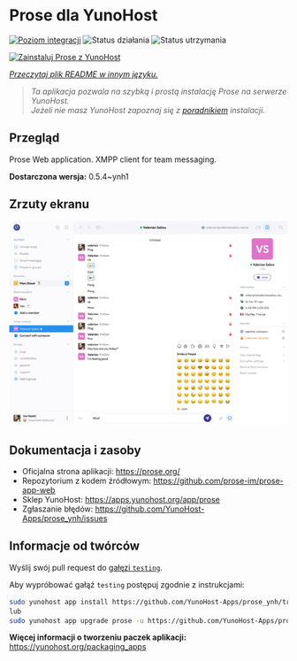 <!--
To README zostało automatycznie wygenerowane przez <https://github.com/YunoHost/apps/tree/master/tools/readme_generator>
Nie powinno być ono edytowane ręcznie.
-->

# Prose dla YunoHost

[![Poziom integracji](https://apps.yunohost.org/badge/integration/prose)](https://ci-apps.yunohost.org/ci/apps/prose/)
![Status działania](https://apps.yunohost.org/badge/state/prose)
![Status utrzymania](https://apps.yunohost.org/badge/maintained/prose)

[![Zainstaluj Prose z YunoHost](https://install-app.yunohost.org/install-with-yunohost.svg)](https://install-app.yunohost.org/?app=prose)

*[Przeczytaj plik README w innym języku.](./ALL_README.md)*

> *Ta aplikacja pozwala na szybką i prostą instalację Prose na serwerze YunoHost.*  
> *Jeżeli nie masz YunoHost zapoznaj się z [poradnikiem](https://yunohost.org/install) instalacji.*

## Przegląd

Prose Web application. XMPP client for team messaging.

**Dostarczona wersja:** 0.5.4~ynh1

## Zrzuty ekranu

![Zrzut ekranu z Prose](./doc/screenshots/screenshot.jpg)

## Dokumentacja i zasoby

- Oficjalna strona aplikacji: <https://prose.org/>
- Repozytorium z kodem źródłowym: <https://github.com/prose-im/prose-app-web>
- Sklep YunoHost: <https://apps.yunohost.org/app/prose>
- Zgłaszanie błędów: <https://github.com/YunoHost-Apps/prose_ynh/issues>

## Informacje od twórców

Wyślij swój pull request do [gałęzi `testing`](https://github.com/YunoHost-Apps/prose_ynh/tree/testing).

Aby wypróbować gałąź `testing` postępuj zgodnie z instrukcjami:

```bash
sudo yunohost app install https://github.com/YunoHost-Apps/prose_ynh/tree/testing --debug
lub
sudo yunohost app upgrade prose -u https://github.com/YunoHost-Apps/prose_ynh/tree/testing --debug
```

**Więcej informacji o tworzeniu paczek aplikacji:** <https://yunohost.org/packaging_apps>
